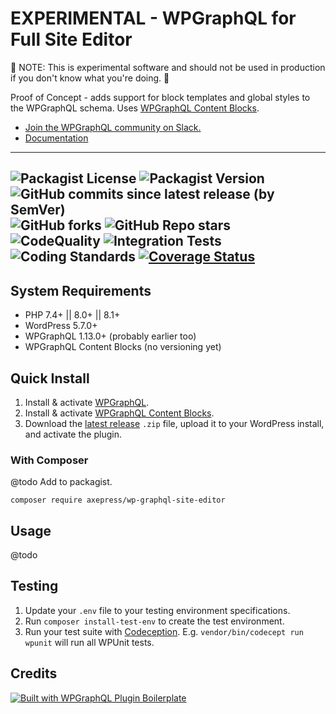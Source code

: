 # EXPERIMENTAL - WPGraphQL for Full Site Editor

🚨 NOTE: This is experimental software and should not be used in production if you don't know what you're doing. 🚨

Proof of Concept - adds support for block templates and global styles to the WPGraphQL schema. Uses [WPGraphQL Content Blocks](https://github.com/wpengine/wp-graphql-content-blocks).

* [Join the WPGraphQL community on Slack.](https://join.slack.com/t/wp-graphql/shared_invite/zt-3vloo60z-PpJV2PFIwEathWDOxCTTLA)
* [Documentation](#usage)

-----

![Packagist License](https://img.shields.io/packagist/l/axepress/wp-graphql-site-editor?color=green) ![Packagist Version](https://img.shields.io/packagist/v/axepress/wp-graphql-site-editor?label=stable) ![GitHub commits since latest release (by SemVer)](https://img.shields.io/github/commits-since/AxeWP/wp-graphql-site-editor/0.0.8) ![GitHub forks](https://img.shields.io/github/forks/AxeWP/wp-graphql-site-editor?style=social) ![GitHub Repo stars](https://img.shields.io/github/stars/AxeWP/wp-graphql-site-editor?style=social)<br />
![CodeQuality](https://img.shields.io/github/actions/workflow/status/axewp/wp-graphql-site-editor/code-quality.yml?branch=develop&label=Code%20Quality)
![Integration Tests](https://img.shields.io/github/actions/workflow/status/axewp/wp-graphql-site-editor/integration-testing.yml?branch=develop&label=Integration%20Testing)
![Coding Standards](https://img.shields.io/github/actions/workflow/status/axewp/wp-graphql-site-editor/code-standard.yml?branch=develop&label=WordPress%20Coding%20Standards)
[![Coverage Status](https://coveralls.io/repos/github/AxeWP/wp-graphql-site-editor/badge.svg?branch=develop)](https://coveralls.io/github/AxeWP/wp-graphql-site-editor?branch=develop)
-----

## System Requirements

* PHP 7.4+ || 8.0+ || 8.1+
* WordPress 5.7.0+
* WPGraphQL 1.13.0+ (probably earlier too)
* WPGraphQL Content Blocks (no versioning yet)

## Quick Install

1. Install & activate [WPGraphQL](https://www.wpgraphql.com/).
2. Install & activate [WPGraphQL Content Blocks](https://github.com/wpengine/wp-graphql-content-blocks).
3. Download the [latest release](https://github.com/AxeWP/wp-graphql-site-editor/releases) `.zip` file, upload it to your WordPress install, and activate the plugin.

### With Composer
@todo Add to packagist.

```console
composer require axepress/wp-graphql-site-editor
```

## Usage
@todo

## Testing

1. Update your `.env` file to your testing environment specifications.
2. Run `composer install-test-env` to create the test environment.
3. Run your test suite with [Codeception](https://codeception.com/docs/02-GettingStarted#Running-Tests).
E.g. `vendor/bin/codecept run wpunit` will run all WPUnit tests.

## Credits

<a href="https://github.com/AxeWP/wp-graphql-plugin-boilerplate">![Built with WPGraphQL Plugin Boilerplate](./assets/built-with.png)</a>
